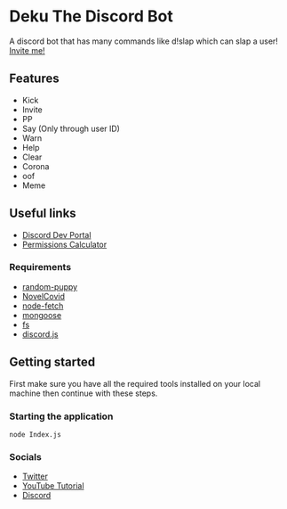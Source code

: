 # Deku The Discord Bot

A discord bot that has many commands like d!slap which can slap a user!
[Invite me!](https://discordapp.com/oauth2/authorize?client_id=705736530190270475&scope=bot&permissions=1916267615)

## Features

- Kick
- Invite
- PP
- Say (Only through user ID)
- Warn
- Help
- Clear
- Corona
- oof
- Meme

## Useful links

- [Discord Dev Portal](https://discordapp.com/developers/applications)
- [Permissions Calculator](https://discordapi.com/permissions.html#0)

### Requirements

- [random-puppy](https://www.npmjs.com/package/random-puppy)
- [NovelCovid](https://www.npmjs.com/package/novelcovid)
- [node-fetch](https://www.npmjs.com/package/node-fetch)
- [mongoose](https://www.npmjs.com/package/mongoose)
- [fs](https://www.npmjs.com/package/fs)
- [discord.js](https://www.npmjs.com/package/discord.js)

## Getting started

First make sure you have all the required tools installed on your local machine then continue with these steps.

### Starting the application

```
node Index.js
```
### Socials
- [Twitter](https://twitter.com/mania_mha)
- [YouTube Tutorial](https://www.youtube.com/watch?v=-WUW2KIW8vI)
- [Discord](https://discord.gg/QFcfGN7)
